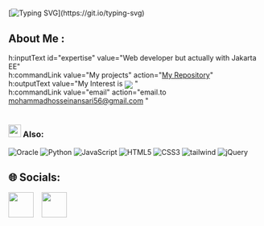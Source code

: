 
# <div align="center">
[![Typing SVG](https://readme-typing-svg.herokuapp.com?font=Arial+Script&weight=500&size=30&duration=7000&pause=2000&color=000000&width=700&lines=Beware+of+a+Java+programmer.)](https://git.io/typing-svg)
</div>   

  
## About Me :
h:inputText id="expertise" value="Web developer but actually with Jakarta EE" <br>
h:commandLink value="My projects" action="<a href="https://github.com/Mohsenkhademian?tab=repositories">My Repository</a>"<br>
h:outputText value="My Interest is <img src="https://img.shields.io/badge/java-%23ED8B00.svg?style=for-the-badge&logo=java&logoColor=white" style="margin-bottom: -5px"></img> " <br>
h:commandLink value="email" action="email.to <a href="https://mailto:mohammadhosseinansari56@gmail.com">mohammadhosseinansari56@gmail.com</a> " 

# <h3><img src="https://user-images.githubusercontent.com/31341013/215384145-99d3ea7f-9fab-4b7e-a476-dbfc533b1412.gif" height="25"/> Also:
![Oracle](https://img.shields.io/badge/Oracle-F80000?style=for-the-badge&logo=oracle&logoColor=white)
![Python](https://img.shields.io/badge/Python-68BC71.svg?style=for-the-badge&logo=python&logoColor=white) 
![JavaScript](https://img.shields.io/badge/javascript-%23323330.svg?style=for-the-badge&logo=javascript&logoColor=%23F7DF1E) 
![HTML5](https://img.shields.io/badge/html5-%23E34F26.svg?style=for-the-badge&logo=html5&logoColor=white) 
![CSS3](https://img.shields.io/badge/css3-1572B6?style=for-the-badge&logo=css3&logoColor=white) 
![tailwind](https://img.shields.io/badge/tailwind-06B6D4.svg?style=for-the-badge&logo=tailwindcss&logoColor=white) 
![jQuery](https://img.shields.io/badge/jquery-%230769AD.svg?style=for-the-badge&logo=jquery&logoColor=white)

## 🌐 Socials:
<p align="left">
   <a href="https://t.me/mohammedhossyn" target="_blank" rel="noopener noreferrer"><img src="https://img.icons8.com/color/2x/telegram-app.png"  width="50" /></a>
  &nbsp;&nbsp;
  <a href="https://www.linkedin.com/in/mohammedhossyn-ansari-343862269" target="_blank" rel="noopener noreferrer"><img src="https://img.icons8.com/color/2x/linkedin.png"  width="50" /></a>
  &nbsp;&nbsp;
 
